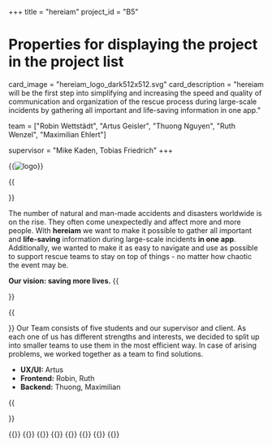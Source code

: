 +++
title = "hereiam"
project_id = "B5"

# Properties for displaying the project in the project list
card_image = "hereiam_logo_dark512x512.svg"
card_description = "hereiam will be the first step into simplifying and increasing the speed and quality of communication and organization of the rescue process during large-scale incidents by gathering all important and life-saving information in one app."


team = ["Robin Wettstädt", "Artus Geisler", "Thuong Nguyen", "Ruth Wenzel", "Maximilian Ehlert"]

supervisor = "Mike Kaden, Tobias Friedrich"
+++

{{<image src="hereiam_logo_dark256x256.svg" alt="logo" >}}


{{<section title="Our Goal">}}

The number of natural and man-made accidents and disasters worldwide is on the rise. They often come unexpectedly and affect more and more people.
With **hereiam** we want to make it possible to gather all important and **life-saving** information during large-scale incidents **in one app**. Additionally, we wanted to make it as easy to navigate and use as possible to support rescue teams to stay on top of things - no matter how chaotic the event may be.

**Our vision: saving more lives.**
{{</section>}}

{{<section title="The Team">}}
Our Team consists of five students and our supervisor and client.
As each one of us has different strengths and interests, we decided to split up into smaller teams to use them in the most efficient way. In case of arising problems, we worked together as a team to find solutions.
- **UX/UI:** Artus
- **Frontend:** Robin, Ruth
- **Backend:** Thuong, Maximilian

{{</section >}}

{{<gallery>}}
{{<team-member image="Robin_Wettstädt.jpg" name="Robin">}}
{{<team-member image="Artus_Geisler.jpg" name="Artus">}}
{{<team-member image="Thuong_Nguyen.jpeg" name="Thuong">}}
{{<team-member image="Ruth_Wenzel.jpg" name="Ruth">}}
{{<team-member image="Maximilian_Ehlert.jpeg" name="Maximilian">}}
{{<team-member image="Mike_Kaden.jpg" name="Mike">}}
{{</gallery>}}
